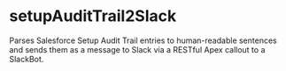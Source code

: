 # setupAuditTrail2Slack
Parses Salesforce Setup Audit Trail entries to human-readable sentences and sends them as a message to Slack via a RESTful Apex callout to a SlackBot.
